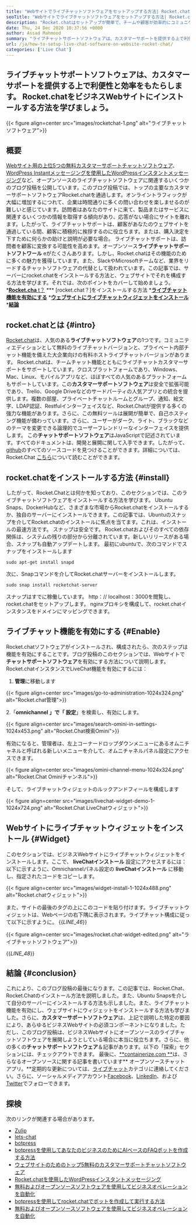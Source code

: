 ```yaml
---
title: "Webサイトでライブチャットソフトウェアをセットアップする方法| Rocket.chat" 
seoTitle: "Webサイトでライブチャットソフトウェアをセットアップする方法| Rocket.chat" 
description: "Rocket.chatはセットアップが簡単で、チームや顧客が効率的にコミュニケーションをとるのに役立ちます。このライブチャットソフトウェアは、オープンソース、クロスプラットフォーム、自己ホストです。" 
date: Thu, 24 Dec 2020 10:37:56 +0000
author: Assad Mahmood
summary: "ライブチャットサポートソフトウェアは、カスタマーサポートを提供する上で利便性と効率をもたらします。 Rocket.chatをビジネスウェブサイトにインストールする方法を学びましょう。" 
url: /ja/how-to-setup-live-chat-software-on-website-rocket-chat/
categories: ['Live Chat']
---
```


## ライブチャットサポートソフトウェアは、カスタマーサポートを提供する上で利便性と効率をもたらします。 Rocket.chatをビジネスWebサイトにインストールする方法を学びましょう。

{{< figure align=center src="images/rocketchat-1.png" alt="ライブチャットソフトウェア">}}


## 概要
[Webサイト用の上位5つの無料カスタマーサポートチャットソフトウェア][1]、[WordPress Instantメッセージングを使用したWordPressインスタントメッセージング][2]など、オープンソースのライブチャットソフトウェアに関連するいくつかのブログ投稿を公開しています。このブログ投稿では、トップの主要なカスタマーサポートソフトウェアRocket.chatを通過します。オンライントラフィックが大幅に増加するにつれて、企業は時間通りに多くの問い合わせを楽しませるのが難しいと感じています。訪問者はあなたのサイトに来て、製品またはサービスに関連するいくつかの情報を取得する傾向があり、応答がない場合にサイトを離れます。したがって、ライブチャットサポートは、顧客があなたのウェブサイトを通過している間、顧客に積極的に挨拶するのに役立ちます。または、購入決定を下すために何らかの助けと説明が必要な場合。
ライブチャットサポートは、訪問者を顧客に変換する可能性を高めます。オープンソース**ライブチャットサポートソフトワール** eがたくさんあります。しかし、Rocket.chatはその機能のために多くの魅力を獲得しています。また、SlackやMicrosoftチームなど、業界をリードするチャットソフトウェアの代替として扱われています。この記事では、サーバーにrocket.chatをインストールする方法と、ウェブサイトでそれを構成する方法を学びます。それでは、次のポイントをカバーして始めましょう。
  *[**Rocket.cha**  t？][3]
  *** [rocket.chat？]をインストールする方法
  ***[ライブチャット機能を有効にする][5]** 
  ***[ウェブサイトにライブチャットウィジェットをインストール][6]** 
  ***[結論][7]** 

## rocket.chatとは {#intro}
[Rocket.chat][8]は、人気のある**ライブチャットソフトウェア**の1つです。コミュニティエディションとして無料のライブチャットバージョンと、プライベート内部チャット機能を備えた大企業向けの有料ホストライブチャットバージョンがあります。 Rocket.chatは、チームチャット機能とともにライブチャットカスタマーサポートをサポートしています。クロスプラットフォームであり、Windows、Mac、Linux、モバイルアプリなど、ほぼすべての人気のあるプラットフォームもサポートしています。この**カスタマーサポートソフトウェア**は安全で拡張可能であり、Trello、Google Driveなどのサードパーティの人気アプリとの統合を提供します。複数の部屋、プライベートチャットルームとグループ、通知、絵文字、LDAP認証、Restfulインターフェイスなど、Rocket.Chatが提供する多くの強力な機能があります。さらに、この無料ツールは展開が簡単で、自己ホスティング機能が備わっています。さらに、ユーザーがダーク、ライト、ブラックなどのテーマを変更できる論理的でユーザーフレンドリーなインターフェイスを提供します。
この**チャットサポートソフトウェア**はJavaScriptで記述されています。すべてのドキュメントは、開発と展開に関して入手できます。したがって、[github][9]のすべてのソースコードを見つけることができます。詳細については、Rocket.Chat [こちら][10]について読むことができます。

## rocket.chatをインストールする方法 {#install}
したがって、Rocket.Chatとは何かを知っており、このセクションでは、このライブチャットソフトウェアをインストールする方法を学びます。 Ubuntu Snaps、DockerHubなど、さまざまな市場からRocket.chatをインストールするか、独自のサーバーにインストールできます。この記事では、Ubuntuのスナップを介してRocket.chatのインストールに焦点を当てます。これは、インストールの最速方法です。
スナップは安全です。 Rocket.chatおよびそのすべての依存関係は、システムの残りの部分から分離されています。新しいリリースがある場合、スナップも自動アップデートします。
最初にubuntuで、次のコマンドでスナップをインストールします
```
sudo apt-get install snapd
```
次に、Snapコマンドを介してRocket.chatサーバーをインストールします。
```
sudo snap install rocketchat-server
```
スナップはすでに稼働しています。 http：// localhost：3000を閲覧し、rocket.chatをセットアップします。 nginxプロキシを構成して、rocket.chatインスタンスをドメインにマッピングできます。

## ライブチャット機能を有効にする {#Enable}
Rocket.chatソフトウェアがインストールされ、構成されたら、次のステップは機能を有効にすることです。ブログ投稿のこのセクションでは、Webサイトで**チャットサポートソフトウェア**を有効にする方法について説明します。 Rocket.chatインスタンスでLiveChat機能を有効にするには：
1. **管理**に移動します

{{< figure align=center src="images/go-to-administration-1024x324.png" alt="Rocket.chat管理">}}

2.「**omnichannel **」で「** 設定**」を検索し、有効にします。

{{< figure align=center src="images/search-omini-in-settings-1024x453.png" alt="Rocket.Chat検索Omini">}}

有効になると、管理者は、左上コーナードロップダウンメニューにあるオムニチャネルと呼ばれる新しいメニューを介して、オムニチャネルパネル設定にアクセスできます。

{{< figure align=center src="images/omini-channel-menu-1024x324.png" alt="Rocket.Chat Ominiチャンネル">}}

そして、ライブチャットウィジェットのルックアンドフィールを構成します

{{< figure align=center src="images/livechat-widget-demo-1-1024x724.png" alt="Rocket.Chat LiveChatウィジェット">}}


##  **Webサイトにライブチャットウィジェットをインストール**    {#Widget}
このセクションでは、ビジネスWebサイトにライブチャットウィジェットをインストールします。ここで、 **liveChatインストール** 設定にアクセスするには：
以下に示すように、Omnichannelパネル設定の **liveChatインストール** に移動し、指定されたコードをコピーします。

{{< figure align=center src="images/widget-install-1-1024x488.png" alt="Rocket.chatウィジェット">}}

また、サイトの最後のタグの上にこのコードを貼り付けます。ライブチャットウィジェットは、Webページの右下隅に表示されます。ライブチャット構成に従って以下に示すように。
{{_LINE_46_}}

{{< figure align=center src="images/rocket.chat-widget-edited.png" alt="ライブチャットソフトウェア">}}

{{_LINE_48_}}

## 結論 {#conclusion}
これにより、このブログ投稿の最後になります。この記事では、Rocket.Chat、Rocket.Chatのインストール方法を説明しました。また、Ubuntu Snapsを介して自分のサーバーにインストールする方法も示しました。また、ライブチャット機能を有効にし、ウェブサイトにウィジェットをインストールする方法も学びました。さらに、**カスタマーサポートソフトウェア**は、上記で説明した特定の要因により、あらゆるビジネスWebサイトの必須コンポーネントになりました。ただし、このブログ投稿は、ビジネスWebサイトにオープンソースのライブチャットソフトウェアを展開しようとしている場合に本当に役立ちます。さらに、他の多くの**チャットサポートソフトウェア**＆記事があります。以下の「探索」セクションには、チェックアウトできます。
最後に、[**containerize.com **][11]は、さらなるオープンソースに関する記事を書いています** オープンソースチャットアプリ。**定期的な更新については、[ライブチャット][12]カテゴリに連絡してください。さらに、ソーシャルメディアアカウント[Facebook][13]、[LinkedIn][14]、および[Twitter][15]でフォローできます。

## 探検
次のリンクが関連する場合があります。
  * [Zulip][16]
  * [lets-chat][17]
  * [botpress][18]
  * [botpressを使用してあなたのビジネスのためにAIベースのFAQボットを作成する方法][19]
  * [ウェブサイトのためのトップ5無料のカスタマーサポートチャットソフトウェア][1]
  * [Rocket.chatを使用したWordPressインスタントメッセージング][2]
  * [無料およびオープンソースソフトウェアを使用してビジネスオペレーションを自動化][20]
  * [botpressを使用してrocket.chatでボットを作成して実行する方法][21]
  * [無料およびオープンソースソフトウェアを使用してビジネスオペレーションを自動化][20]

  
[1]: https://blog.containerize.com/live-chat/top-5-free-customer-support-chat-software-for-website/
[2]: https://blog.containerize.com/blogging/instantly-communicate-with-customers-using-wordpress-and-rocket-chat/
[3]: #intro
[4]: #install
[5]: #enable
[6]: #widget
[7]: #conclusion
[8]: https://products.containerize.com/live-chat/rocketchat/
[9]: https://github.com/RocketChat/Rocket.Chat
[10]: https://products.containerize.com/live-chat/rocketchat
[11]: https://www.containerize.com/
[12]: https://products.containerize.com/live-chat/
[13]: https://web.facebook.com/containerize
[14]: https://www.linkedin.com/company/containerize/
[15]: https://twitter.com/containerize_co
[16]: https://products.containerize.com/live-chat/zulip/
[17]: https://products.containerize.com/live-chat/lets-chat/
[18]: https://products.containerize.com/live-chat/botpress/
[19]: https://blog.containerize.com/live-chat/how-to-create-an-ai-based-faq-bot-for-your-business-using-botpress/
[20]: https://blog.containerize.com/blogging/automate-business-operations-using-open-source-software/
[21]: https://blog.containerize.com/live-chat/how-to-create-and-run-a-bot-in-rocket-chat-using-botpress/
